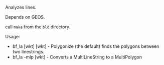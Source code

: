 Analyzes lines.

Depends on GEOS.

call `make` from the `bld` directory.

Usage: 
* bf_la [wkt] [wkt] - Polygonize (the default) finds the polygons between two linestrings.
* bf_la -mlp [wkt] - Converts a MultiLineString to a MultiPolygon

